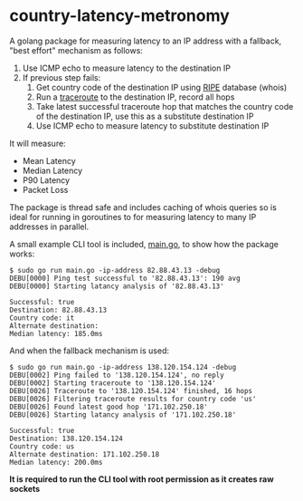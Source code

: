 # country-latency-metronomy

A golang package for measuring latency to an IP address with a fallback, "best effort" mechanism as follows:

1. Use ICMP echo to measure latency to the destination IP
2. If previous step fails:
   1. Get country code of the destination IP using [RIPE](https://www.ripe.net/) database (whois)
   2. Run a [traceroute](https://en.wikipedia.org/wiki/Traceroute) to the destination IP, record all hops
   3. Take latest successful traceroute hop that matches the country code of the destination IP, use this as a substitute destination IP
   4. Use ICMP echo to measure latency to substitute destination IP

It will measure:

- Mean Latency
- Median Latency
- P90 Latency
- Packet Loss

The package is thread safe and includes caching of whois queries so is ideal for running in goroutines to for measuring latency to many IP addresses in parallel.

A small example CLI tool is included, [main.go](main.go), to show how the package works:

```console
$ sudo go run main.go -ip-address 82.88.43.13 -debug
DEBU[0000] Ping test successful to '82.88.43.13': 190 avg
DEBU[0000] Starting latancy analysis of '82.88.43.13'

Successful: true
Destination: 82.88.43.13
Country code: it
Alternate destination:
Median latency: 185.0ms
```

And when the fallback mechanism is used:

```console
$ sudo go run main.go -ip-address 138.120.154.124 -debug
DEBU[0002] Ping failed to '138.120.154.124', no reply
DEBU[0002] Starting traceroute to '138.120.154.124'
DEBU[0026] Traceroute to '138.120.154.124' finished, 16 hops
DEBU[0026] Filtering traceroute results for country code 'us'
DEBU[0026] Found latest good hop '171.102.250.18'
DEBU[0026] Starting latancy analysis of '171.102.250.18'

Successful: true
Destination: 138.120.154.124
Country code: us
Alternate destination: 171.102.250.18
Median latency: 200.0ms
```

**It is required to run the CLI tool with root permission as it creates raw sockets**
